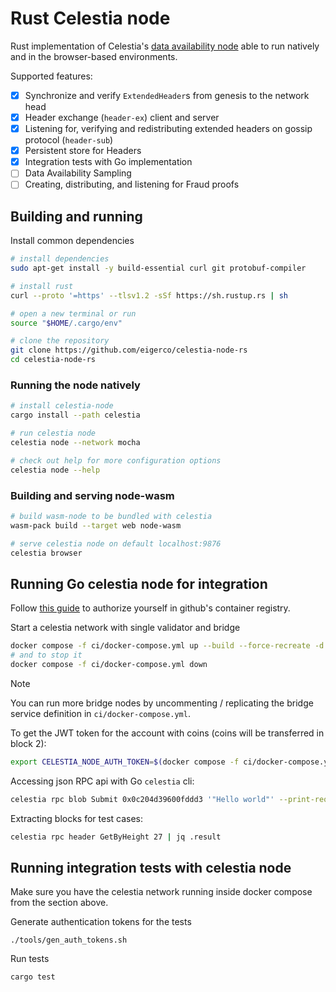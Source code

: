 # Rust Celestia node

Rust implementation of Celestia's [data availability node](https://github.com/celestiaorg/celestia-node) able to run natively and in the browser-based environments.

Supported features:
- [x] Synchronize and verify `ExtendedHeader`s from genesis to the network head
- [x] Header exchange (`header-ex`) client and server
- [x] Listening for, verifying and redistributing extended headers on gossip protocol (`header-sub`)
- [x] Persistent store for Headers
- [x] Integration tests with Go implementation
- [ ] Data Availability Sampling
- [ ] Creating, distributing, and listening for Fraud proofs

## Building and running

Install common dependencies

```bash
# install dependencies
sudo apt-get install -y build-essential curl git protobuf-compiler

# install rust
curl --proto '=https' --tlsv1.2 -sSf https://sh.rustup.rs | sh

# open a new terminal or run
source "$HOME/.cargo/env"

# clone the repository
git clone https://github.com/eigerco/celestia-node-rs
cd celestia-node-rs
```

### Running the node natively

```bash
# install celestia-node
cargo install --path celestia

# run celestia node
celestia node --network mocha

# check out help for more configuration options
celestia node --help
```

### Building and serving node-wasm

```bash
# build wasm-node to be bundled with celestia
wasm-pack build --target web node-wasm

# serve celestia node on default localhost:9876
celestia browser
```

## Running Go celestia node for integration

Follow [this guide](https://docs.github.com/en/packages/working-with-a-github-packages-registry/working-with-the-container-registry#authenticating-with-a-personal-access-token-classic)
to authorize yourself in github's container registry.

Start a celestia network with single validator and bridge
```bash
docker compose -f ci/docker-compose.yml up --build --force-recreate -d
# and to stop it
docker compose -f ci/docker-compose.yml down
```
> [!NOTE]
> You can run more bridge nodes by uncommenting / replicating the bridge service definition in `ci/docker-compose.yml`.

To get the JWT token for the account with coins (coins will be transferred in block 2):
```bash
export CELESTIA_NODE_AUTH_TOKEN=$(docker compose -f ci/docker-compose.yml exec bridge celestia bridge auth admin --p2p.network private)
```

Accessing json RPC api with Go `celestia` cli:
```bash
celestia rpc blob Submit 0x0c204d39600fddd3 '"Hello world"' --print-request
```

Extracting blocks for test cases:
```bash
celestia rpc header GetByHeight 27 | jq .result
```

## Running integration tests with celestia node

Make sure you have the celestia network running inside docker compose from the section above.

Generate authentication tokens for the tests
```
./tools/gen_auth_tokens.sh
```

Run tests
```
cargo test
```
